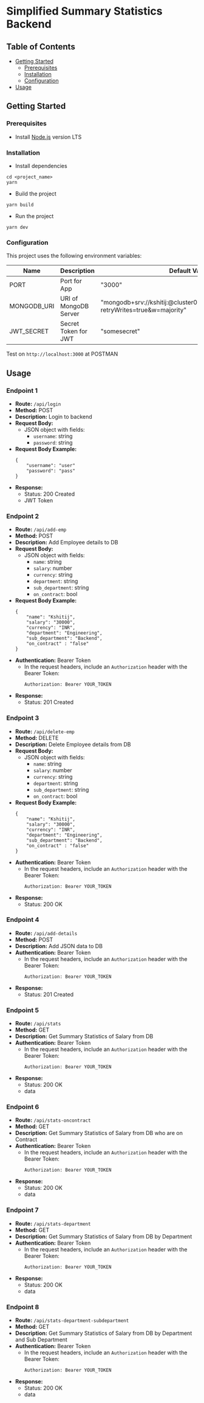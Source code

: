 # Simplified Summary Statistics Backend

## Table of Contents

-   [Getting Started](#getting-started)
    -   [Prerequisites](#prerequisites)
    -   [Installation](#installation)
    -   [Configuration](#configuration)
-   [Usage](#usage)

## Getting Started

### Prerequisites

-   Install [Node.js](https://nodejs.org/en/) version LTS

### Installation

-   Install dependencies

```
cd <project_name>
yarn
```

-   Build the project

```
yarn build
```

-   Run the project

```
yarn dev
```

### Configuration

This project uses the following environment variables:

| Name        | Description           | Default Value                                                                                  |
| ----------- | --------------------- | ---------------------------------------------------------------------------------------------- |
| PORT        | Port for App          | "3000"                                                                                         |
| MONGODB_URI | URI of MongoDB Server | "mongodb+srv://kshitij:<password>@cluster0.8fwzadc.mongodb.net/pw?retryWrites=true&w=majority" |
| JWT_SECRET  | Secret Token for JWT  | "somesecret"                                                                                   |

Test on `http://localhost:3000` at POSTMAN

## Usage

### Endpoint 1

-   **Route:** `/api/login`
-   **Method:** POST
-   **Description:** Login to backend
-   **Request Body:**
    -   JSON object with fields:
        -   `username`: string
        -   `password`: string
-   **Request Body Example:**
    ```
    {
        "username": "user"
        "password": "pass"
    }
    ```
-   **Response:**
    -   Status: 200 Created
    -   JWT Token

### Endpoint 2

-   **Route:** `/api/add-emp`
-   **Method:** POST
-   **Description:** Add Employee details to DB
-   **Request Body:**
    -   JSON object with fields:
        -   `name`: string
        -   `salary`: number
        -   `currency`: string
        -   `department`: string
        -   `sub_department`: string
        -   `on_contract`: bool
-   **Request Body Example:**
    ```
    {
        "name": "Kshitij",
        "salary": "30000",
        "currency": "INR",
        "department": "Engineering",
        "sub_department": "Backend",
        "on_contract" : "false"
    }
    ```
-   **Authentication:** Bearer Token
    -   In the request headers, include an `Authorization` header with the Bearer Token:
        ```
        Authorization: Bearer YOUR_TOKEN
        ```
-   **Response:**
    -   Status: 201 Created

### Endpoint 3

-   **Route:** `/api/delete-emp`
-   **Method:** DELETE
-   **Description:** Delete Employee details from DB
-   **Request Body:**
    -   JSON object with fields:
        -   `name`: string
        -   `salary`: number
        -   `currency`: string
        -   `department`: string
        -   `sub_department`: string
        -   `on_contract`: bool
-   **Request Body Example:**
    ```
    {
        "name": "Kshitij",
        "salary": "30000",
        "currency": "INR",
        "department": "Engineering",
        "sub_department": "Backend",
        "on_contract" : "false"
    }
    ```
-   **Authentication:** Bearer Token
    -   In the request headers, include an `Authorization` header with the Bearer Token:
        ```
        Authorization: Bearer YOUR_TOKEN
        ```
-   **Response:**
    -   Status: 200 OK

### Endpoint 4

-   **Route:** `/api/add-details`
-   **Method:** POST
-   **Description:** Add JSON data to DB
-   **Authentication:** Bearer Token
    -   In the request headers, include an `Authorization` header with the Bearer Token:
        ```
        Authorization: Bearer YOUR_TOKEN
        ```
-   **Response:**
    -   Status: 201 Created

### Endpoint 5

-   **Route:** `/api/stats`
-   **Method:** GET
-   **Description:** Get Summary Statistics of Salary from DB
-   **Authentication:** Bearer Token
    -   In the request headers, include an `Authorization` header with the Bearer Token:
        ```
        Authorization: Bearer YOUR_TOKEN
        ```
-   **Response:**
    -   Status: 200 OK
    -   data

### Endpoint 6

-   **Route:** `/api/stats-oncontract`
-   **Method:** GET
-   **Description:** Get Summary Statistics of Salary from DB who are on Contract
-   **Authentication:** Bearer Token
    -   In the request headers, include an `Authorization` header with the Bearer Token:
        ```
        Authorization: Bearer YOUR_TOKEN
        ```
-   **Response:**
    -   Status: 200 OK
    -   data

### Endpoint 7

-   **Route:** `/api/stats-department`
-   **Method:** GET
-   **Description:** Get Summary Statistics of Salary from DB by Department
-   **Authentication:** Bearer Token
    -   In the request headers, include an `Authorization` header with the Bearer Token:
        ```
        Authorization: Bearer YOUR_TOKEN
        ```
-   **Response:**
    -   Status: 200 OK
    -   data

### Endpoint 8

-   **Route:** `/api/stats-department-subdepartment`
-   **Method:** GET
-   **Description:** Get Summary Statistics of Salary from DB by Department and Sub Department
-   **Authentication:** Bearer Token
    -   In the request headers, include an `Authorization` header with the Bearer Token:
        ```
        Authorization: Bearer YOUR_TOKEN
        ```
-   **Response:**
    -   Status: 200 OK
    -   data
